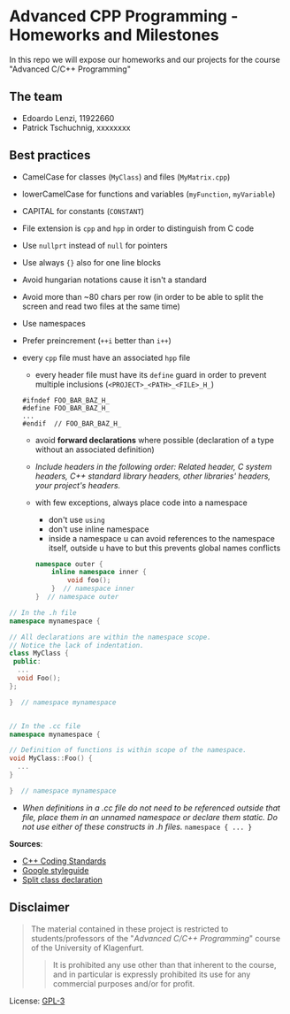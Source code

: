 # Advanced CPP Programming - Homeworks and Milestones

In this repo we will expose our homeworks and our projects for the course "Advanced C/C++ Programming"


## The team

* Edoardo Lenzi, 11922660
* Patrick Tschuchnig, xxxxxxxx


## Best practices

* CamelCase for classes (`MyClass`) and files (`MyMatrix.cpp`)
* lowerCamelCase for functions and variables (`myFunction`, `myVariable`)
* CAPITAL for constants (`CONSTANT`)

* File extension is `cpp` and `hpp` in order to distinguish from C code
* Use `nullprt` instead of `null` for pointers

* Use always `{}` also for one line blocks
* Avoid hungarian notations cause it isn't a standard
* Avoid more than ~80 chars per row (in order to be able to split the screen 
and read two files at the same time)
* Use namespaces
* Prefer preincrement (`++i` better than `i++`)
* every `cpp` file must have an associated `hpp` file
    * every header file must have its `define` guard in order to prevent multiple inclusions (`<PROJECT>_<PATH>_<FILE>_H_`)
    ```
    #ifndef FOO_BAR_BAZ_H_
    #define FOO_BAR_BAZ_H_
    ...
    #endif  // FOO_BAR_BAZ_H_
    ```
    * avoid **forward declarations** where possible (declaration of a type without an associated definition)
    * *Include headers in the following order: Related header, C system headers, C++ standard library headers, other libraries' headers, your project's headers.*
    * with few exceptions, always place code into a namespace
        * don't use `using`
        * don't use inline namespace 
        * inside a namespace u can avoid references to the namespace itself, 
        outside u have to but this prevents global names conflicts

        ```c++
        namespace outer {
            inline namespace inner {
                void foo();
            }  // namespace inner
        }  // namespace outer
        ```

```c++
// In the .h file
namespace mynamespace {

// All declarations are within the namespace scope.
// Notice the lack of indentation.
class MyClass {
 public:
  ...
  void Foo();
};

}  // namespace mynamespace


// In the .cc file
namespace mynamespace {

// Definition of functions is within scope of the namespace.
void MyClass::Foo() {
  ...
}

}  // namespace mynamespace
```

* *When definitions in a .cc file do not need to be referenced outside that file, place them in an unnamed namespace or declare them static.*
*Do not use either of these constructs in .h files.* `namespace { ... }`

**Sources**:
* [C++ Coding Standards](https://gist.github.com/lefticus/10191322)
* [Google styleguide](https://google.github.io/styleguide/cppguide.html)
* [Split class declaration](https://www.learncpp.com/cpp-tutorial/89-class-code-and-header-files/)


## Disclaimer

> The material contained in these project is restricted to students/professors of the "*Advanced C/C++ Programming*" 
course of the University of Klagenfurt.
>> It is prohibited any use other than that inherent to the course, and in particular is expressly prohibited its use 
for any commercial purposes and/or for profit.

License: [GPL-3](https://www.gnu.org/licenses/gpl-3.0.html)